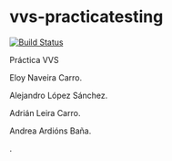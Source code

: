 # vvs-practicatesting

[![Build Status](https://travis-ci.org/alopezsanchez/vvs-practicatesting.svg?branch=master)](https://travis-ci.org/alopezsanchez/vvs-practicatesting)

Práctica VVS

Eloy Naveira Carro.

Alejandro López Sánchez.

Adrián Leira Carro.

Andrea Ardións Baña.

.